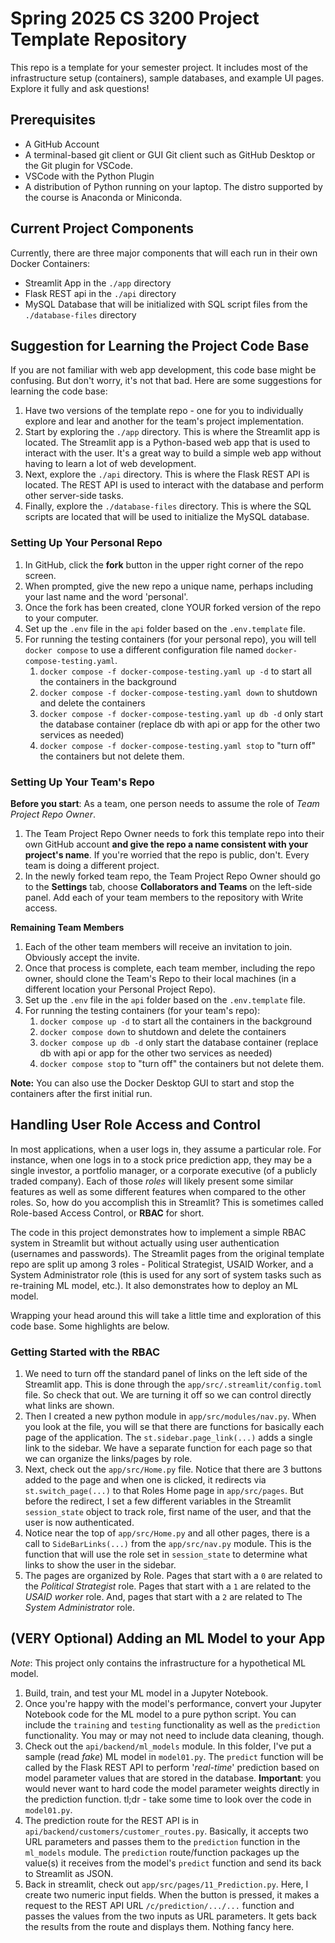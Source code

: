# Spring 2025 CS 3200 Project Template Repository

This repo is a template for your semester project. It includes most of the infrastructure setup (containers), sample
databases, and example UI pages. Explore it fully and ask questions!

## Prerequisites

- A GitHub Account
- A terminal-based git client or GUI Git client such as GitHub Desktop or the Git plugin for VSCode.
- VSCode with the Python Plugin
- A distribution of Python running on your laptop. The distro supported by the course is Anaconda or Miniconda.

## Current Project Components

Currently, there are three major components that will each run in their own Docker Containers:

- Streamlit App in the `./app` directory
- Flask REST api in the `./api` directory
- MySQL Database that will be initialized with SQL script files from the `./database-files` directory

## Suggestion for Learning the Project Code Base

If you are not familiar with web app development, this code base might be confusing. But don't worry, it's not that bad.
Here are some suggestions for learning the code base:

1. Have two versions of the template repo - one for you to individually explore and lear and another for the team's
   project implementation.
1. Start by exploring the `./app` directory. This is where the Streamlit app is located. The Streamlit app is a
   Python-based web app that is used to interact with the user. It's a great way to build a simple web app without
   having to learn a lot of web development.
1. Next, explore the `./api` directory. This is where the Flask REST API is located. The REST API is used to interact
   with the database and perform other server-side tasks.
1. Finally, explore the `./database-files` directory. This is where the SQL scripts are located that will be used to
   initialize the MySQL database.

### Setting Up Your Personal Repo

1. In GitHub, click the **fork** button in the upper right corner of the repo screen.
1. When prompted, give the new repo a unique name, perhaps including your last name and the word 'personal'.
1. Once the fork has been created, clone YOUR forked version of the repo to your computer.
1. Set up the `.env` file in the `api` folder based on the `.env.template` file.
1. For running the testing containers (for your personal repo), you will tell `docker compose` to use a different
   configuration file named `docker-compose-testing.yaml`.
    1. `docker compose -f docker-compose-testing.yaml up -d` to start all the containers in the background
    1. `docker compose -f docker-compose-testing.yaml down` to shutdown and delete the containers
    1. `docker compose -f docker-compose-testing.yaml up db -d` only start the database container (replace db with api
       or app for the other two services as needed)
    1. `docker compose -f docker-compose-testing.yaml stop` to "turn off" the containers but not delete them.

### Setting Up Your Team's Repo

**Before you start**: As a team, one person needs to assume the role of _Team Project Repo Owner_.

1. The Team Project Repo Owner needs to fork this template repo into their own GitHub account **and give the repo a name
   consistent with your project's name**. If you're worried that the repo is public, don't. Every team is doing a
   different project.
1. In the newly forked team repo, the Team Project Repo Owner should go to the **Settings** tab, choose **Collaborators
   and Teams** on the left-side panel. Add each of your team members to the repository with Write access.

**Remaining Team Members**

1. Each of the other team members will receive an invitation to join. Obviously accept the invite.
1. Once that process is complete, each team member, including the repo owner, should clone the Team's Repo to their
   local machines (in a different location your Personal Project Repo).
1. Set up the `.env` file in the `api` folder based on the `.env.template` file.
1. For running the testing containers (for your team's repo):
    1. `docker compose up -d` to start all the containers in the background
    1. `docker compose down` to shutdown and delete the containers
    1. `docker compose up db -d` only start the database container (replace db with api or app for the other two
       services as needed)
    1. `docker compose stop` to "turn off" the containers but not delete them.

**Note:** You can also use the Docker Desktop GUI to start and stop the containers after the first initial run.

## Handling User Role Access and Control

In most applications, when a user logs in, they assume a particular role. For instance, when one logs in to a stock
price prediction app, they may be a single investor, a portfolio manager, or a corporate executive (of a publicly traded
company). Each of those _roles_ will likely present some similar features as well as some different features when
compared to the other roles. So, how do you accomplish this in Streamlit? This is sometimes called Role-based Access
Control, or **RBAC** for short.

The code in this project demonstrates how to implement a simple RBAC system in Streamlit but without actually using user
authentication (usernames and passwords). The Streamlit pages from the original template repo are split up among 3
roles - Political Strategist, USAID Worker, and a System Administrator role (this is used for any sort of system tasks
such as re-training ML model, etc.). It also demonstrates how to deploy an ML model.

Wrapping your head around this will take a little time and exploration of this code base. Some highlights are below.

### Getting Started with the RBAC

1. We need to turn off the standard panel of links on the left side of the Streamlit app. This is done through the
   `app/src/.streamlit/config.toml` file. So check that out. We are turning it off so we can control directly what links
   are shown.
1. Then I created a new python module in `app/src/modules/nav.py`. When you look at the file, you will se that there are
   functions for basically each page of the application. The `st.sidebar.page_link(...)` adds a single link to the
   sidebar. We have a separate function for each page so that we can organize the links/pages by role.
1. Next, check out the `app/src/Home.py` file. Notice that there are 3 buttons added to the page and when one is
   clicked, it redirects via `st.switch_page(...)` to that Roles Home page in `app/src/pages`. But before the redirect,
   I set a few different variables in the Streamlit `session_state` object to track role, first name of the user, and
   that the user is now authenticated.
1. Notice near the top of `app/src/Home.py` and all other pages, there is a call to `SideBarLinks(...)` from the
   `app/src/nav.py` module. This is the function that will use the role set in `session_state` to determine what links
   to show the user in the sidebar.
1. The pages are organized by Role. Pages that start with a `0` are related to the _Political Strategist_ role. Pages
   that start with a `1` are related to the _USAID worker_ role. And, pages that start with a `2` are related to The
   _System Administrator_ role.

## (VERY Optional) Adding an ML Model to your App

_Note_: This project only contains the infrastructure for a hypothetical ML model.

1. Build, train, and test your ML model in a Jupyter Notebook.
1. Once you're happy with the model's performance, convert your Jupyter Notebook code for the ML model to a pure python
   script. You can include the `training` and `testing` functionality as well as the `prediction` functionality. You may
   or may not need to include data cleaning, though.
1. Check out the `api/backend/ml_models` module. In this folder, I've put a sample (read _fake_) ML model in
   `model01.py`. The `predict` function will be called by the Flask REST API to perform '_real-time_' prediction based
   on model parameter values that are stored in the database. **Important**: you would never want to hard code the model
   parameter weights directly in the prediction function. tl;dr - take some time to look over the code in `model01.py`.
1. The prediction route for the REST API is in `api/backend/customers/customer_routes.py`. Basically, it accepts two URL
   parameters and passes them to the `prediction` function in the `ml_models` module. The `prediction` route/function
   packages up the value(s) it receives from the model's `predict` function and send its back to Streamlit as JSON.
1. Back in streamlit, check out `app/src/pages/11_Prediction.py`. Here, I create two numeric input fields. When the
   button is pressed, it makes a request to the REST API URL `/c/prediction/.../...` function and passes the values from
   the two inputs as URL parameters. It gets back the results from the route and displays them. Nothing fancy here.
